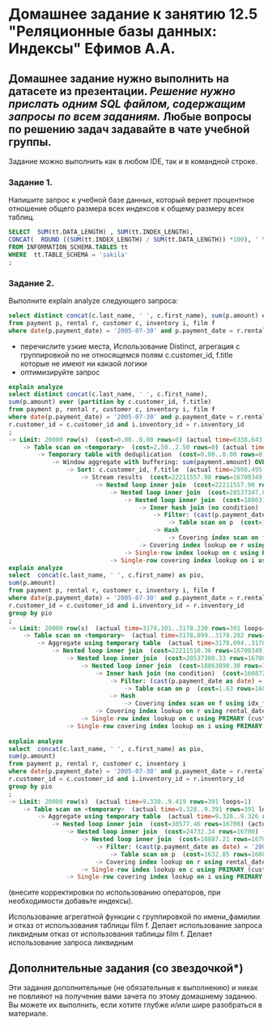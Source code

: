 # Домашнее задание к занятию 12.5 "Реляционные базы данных: Индексы" Ефимов А.А.
Домашнее задание нужно выполнить на датасете из презентации.
*Решение нужно прислать одним SQL файлом, содержащим запросы по всем заданиям.*
Любые вопросы по решению задач задавайте в чате учебной группы.
---
Задание можно выполнить как в любом IDE, так и в командной строке.
### Задание 1.
Напишите запрос к учебной базе данных, который вернет процентное отношение общего размера всех индексов к общему размеру всех таблиц.
```sql
SELECT  SUM(tt.DATA_LENGTH) , SUM(tt.INDEX_LENGTH),
CONCAT(  ROUND ((SUM(tt.INDEX_LENGTH) / SUM(tt.DATA_LENGTH)) *100), ' %')  AS Отношение
FROM INFORMATION_SCHEMA.TABLES tt
WHERE  tt.TABLE_SCHEMA = 'sakila' 
;
```
### Задание 2.
Выполните explain analyze следующего запроса:
```sql
select distinct concat(c.last_name, ' ', c.first_name), sum(p.amount) over (partition by c.customer_id, f.title)
from payment p, rental r, customer c, inventory i, film f
where date(p.payment_date) = '2005-07-30' and p.payment_date = r.rental_date and r.customer_id = c.customer_id and i.inventory_id = r.inventory_id
```
- перечислите узкие места, Использование Distinct, агрегация с группировкой по не относящемся полям c.customer_id, f.title которые не имеют ни какаой логики
- оптимизируйте запрос 
```sql
explain analyze
select distinct concat(c.last_name, ' ', c.first_name),
sum(p.amount) over (partition by c.customer_id, f.title)
from payment p, rental r, customer c, inventory i, film f
where date(p.payment_date) = '2005-07-30' and p.payment_date = r.rental_date and 
r.customer_id = c.customer_id and i.inventory_id = r.inventory_id
;
-> Limit: 20000 row(s)  (cost=0.00..0.00 rows=0) (actual time=6338.643..6338.735 rows=391 loops=1)
    -> Table scan on <temporary>  (cost=2.50..2.50 rows=0) (actual time=6338.640..6338.706 rows=391 loops=1)
        -> Temporary table with deduplication  (cost=0.00..0.00 rows=0) (actual time=6338.637..6338.637 rows=391 loops=1)
            -> Window aggregate with buffering: sum(payment.amount) OVER (PARTITION BY c.customer_id,f.title )   (actual time=2908.550..6118.442 rows=642000 loops=1)
                -> Sort: c.customer_id, f.title  (actual time=2908.495..2997.623 rows=642000 loops=1)
                    -> Stream results  (cost=22211557.90 rows=16700349) (actual time=0.421..2144.208 rows=642000 loops=1)
                        -> Nested loop inner join  (cost=22211557.90 rows=16700349) (actual time=0.415..1860.647 rows=642000 loops=1)
                            -> Nested loop inner join  (cost=20537347.88 rows=16700349) (actual time=0.411..1635.544 rows=642000 loops=1)
                                -> Nested loop inner join  (cost=18863137.85 rows=16700349) (actual time=0.404..1361.625 rows=642000 loops=1)
                                    -> Inner hash join (no condition)  (cost=1608774.80 rows=16086000) (actual time=0.391..65.670 rows=634000 loops=1)
                                        -> Filter: (cast(p.payment_date as date) = '2005-07-30')  (cost=1.68 rows=16086) (actual time=0.034..6.962 rows=634 loops=1)
                                            -> Table scan on p  (cost=1.68 rows=16086) (actual time=0.021..4.859 rows=16044 loops=1)
                                        -> Hash
                                            -> Covering index scan on f using idx_title  (cost=103.00 rows=1000) (actual time=0.049..0.262 rows=1000 loops=1)
                                    -> Covering index lookup on r using rental_date (rental_date=p.payment_date)  (cost=0.97 rows=1) (actual time=0.001..0.002 rows=1 loops=634000)
                                -> Single-row index lookup on c using PRIMARY (customer_id=r.customer_id)  (cost=0.00 rows=1) (actual time=0.000..0.000 rows=1 loops=642000)
                            -> Single-row covering index lookup on i using PRIMARY (inventory_id=r.inventory_id)  (cost=0.00 rows=1) (actual time=0.000..0.000 rows=1 loops=642000)
explain analyze
select  concat(c.last_name, ' ', c.first_name) as pio,
sum(p.amount)
from payment p, rental r, customer c, inventory i, film f
where date(p.payment_date) = '2005-07-30' and p.payment_date = r.rental_date and 
r.customer_id = c.customer_id and i.inventory_id = r.inventory_id
group by pio
;
-> Limit: 20000 row(s)  (actual time=3178.101..3178.230 rows=391 loops=1)
    -> Table scan on <temporary>  (actual time=3178.099..3178.202 rows=391 loops=1)
        -> Aggregate using temporary table  (actual time=3178.094..3178.094 rows=391 loops=1)
            -> Nested loop inner join  (cost=22211510.36 rows=16700349) (actual time=0.346..1878.471 rows=642000 loops=1)
                -> Nested loop inner join  (cost=20537300.33 rows=16700349) (actual time=0.342..1639.019 rows=642000 loops=1)
                    -> Nested loop inner join  (cost=18863090.30 rows=16700349) (actual time=0.334..1360.363 rows=642000 loops=1)
                        -> Inner hash join (no condition)  (cost=1608727.25 rows=16086000) (actual time=0.322..52.244 rows=634000 loops=1)
                            -> Filter: (cast(p.payment_date as date) = '2005-07-30')  (cost=1.63 rows=16086) (actual time=0.036..6.607 rows=634 loops=1)
                                -> Table scan on p  (cost=1.63 rows=16086) (actual time=0.024..4.688 rows=16044 loops=1)
                            -> Hash
                                -> Covering index scan on f using idx_fk_language_id  (cost=103.00 rows=1000) (actual time=0.037..0.206 rows=1000 loops=1)
                        -> Covering index lookup on r using rental_date (rental_date=p.payment_date)  (cost=0.97 rows=1) (actual time=0.001..0.002 rows=1 loops=634000)
                    -> Single-row index lookup on c using PRIMARY (customer_id=r.customer_id)  (cost=0.00 rows=1) (actual time=0.000..0.000 rows=1 loops=642000)
                -> Single-row covering index lookup on i using PRIMARY (inventory_id=r.inventory_id)  (cost=0.00 rows=1) (actual time=0.000..0.000 rows=1 loops=642000)
                
explain analyze
select  concat(c.last_name, ' ', c.first_name) as pio,
sum(p.amount)
from payment p, rental r, customer c, inventory i
where date(p.payment_date) = '2005-07-30' and p.payment_date = r.rental_date and 
r.customer_id = c.customer_id and i.inventory_id = r.inventory_id
group by pio
;                
-> Limit: 20000 row(s)  (actual time=9.330..9.419 rows=391 loops=1)
    -> Table scan on <temporary>  (actual time=9.328..9.391 rows=391 loops=1)
        -> Aggregate using temporary table  (actual time=9.326..9.326 rows=391 loops=1)
            -> Nested loop inner join  (cost=30577.46 rows=16700) (actual time=0.076..8.603 rows=642 loops=1)
                -> Nested loop inner join  (cost=24732.34 rows=16700) (actual time=0.073..7.794 rows=642 loops=1)
                    -> Nested loop inner join  (cost=18887.21 rows=16700) (actual time=0.065..7.097 rows=642 loops=1)
                        -> Filter: (cast(p.payment_date as date) = '2005-07-30')  (cost=1632.85 rows=16086) (actual time=0.051..5.628 rows=634 loops=1)
                            -> Table scan on p  (cost=1632.85 rows=16086) (actual time=0.039..4.176 rows=16044 loops=1)
                        -> Covering index lookup on r using rental_date (rental_date=p.payment_date)  (cost=0.97 rows=1) (actual time=0.001..0.002 rows=1 loops=634)
                    -> Single-row index lookup on c using PRIMARY (customer_id=r.customer_id)  (cost=0.25 rows=1) (actual time=0.001..0.001 rows=1 loops=642)
                -> Single-row covering index lookup on i using PRIMARY (inventory_id=r.inventory_id)  (cost=0.25 rows=1) (actual time=0.001..0.001 rows=1 loops=642)
```
(внесите корректировки по использованию операторов, при необходимости добавьте индексы). 

Использование агрегатной функции с группировкой по имени_фамилии и 
отказ от использования таблицы film f. Делает использование запроса ликвидным
отказ от использования таблицы film f.
Делает использование запроса ликвидным

## Дополнительные задания (со звездочкой*)
Эти задания дополнительные (не обязательные к выполнению) и никак не повлияют на получение вами зачета по этому домашнему заданию. Вы можете их выполнить, если хотите глубже и/или шире разобраться в материале.
